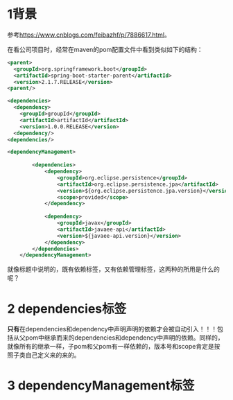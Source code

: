 # 1背景
参考<https://www.cnblogs.com/feibazhf/p/7886617.html>。

在看公司项目时，经常在maven的pom配置文件中看到类似如下的结构：
```xml
<parent>
  <groupId>org.springframework.boot</groupId>
  <artifactId>spring-boot-starter-parent</artifactId>
  <version>2.1.7.RELEASE</version>
<parent/>

<dependencies>
  <dependency>
    <groupId>groupId</groupId>
    <artifactId>artifactId</artifactId>
    <version>1.0.0.RELEASE</version>
  <dependency/>
<dependencies/>

<dependencyManagement>  
          
        <dependencies>  
            <dependency>  
                <groupId>org.eclipse.persistence</groupId>  
                <artifactId>org.eclipse.persistence.jpa</artifactId>  
                <version>${org.eclipse.persistence.jpa.version}</version>  
                <scope>provided</scope>  
            </dependency>  
              
            <dependency>  
                <groupId>javax</groupId>  
                <artifactId>javaee-api</artifactId>  
                <version>${javaee-api.version}</version>  
            </dependency>  
        </dependencies>  
    </dependencyManagement>

```
就像标题中说明的，既有依赖标签，又有依赖管理标签，这两种的所用是什么的呢？

# 2 dependencies标签
**只有**在dependencies和dependency中声明声明的依赖才会被自动引入！！！包括从父pom中继承而来的dependencies和dependency中声明的依赖。同样的，就像所有的继承一样，子pom和父pom有一样依赖的，版本号和scope肯定是按照子类自己定义来的来的。

# 3 dependencyManagement标签

